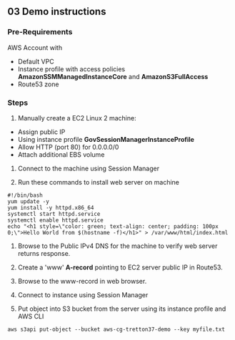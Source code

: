 ## 03 Demo instructions

### Pre-Requirements

AWS Account with

  - Default VPC
  - Instance profile with access policies **AmazonSSMManagedInstanceCore** and **AmazonS3FullAccess**
  - Route53 zone


### Steps

1. Manually create a EC2 Linux 2 machine:
  - Assign public IP
  - Using instance profile **GovSessionManagerInstanceProfile**
  - Allow HTTP (port 80) for 0.0.0.0/0
  - Attach additional EBS volume

1. Connect to the machine using Session Manager

1. Run these commands to install web server on machine

```
#!/bin/bash
yum update -y
yum install -y httpd.x86_64
systemctl start httpd.service
systemctl enable httpd.service
echo "<h1 style=\"color: green; text-align: center; padding: 100px 0;\">Hello World from $(hostname -f)</h1>" > /var/www/html/index.html
```

1. Browse to the Public IPv4 DNS for the machine to verify web server returns response.

1. Create a 'www' **A-record** pointing to EC2 server public IP in Route53.

1. Browse to the www-record in web browser.

1. Connect to instance using Session Manager

1. Put object into S3 bucket from the server using its instance profile and AWS CLI
```
aws s3api put-object --bucket aws-cg-tretton37-demo --key myfile.txt
```

